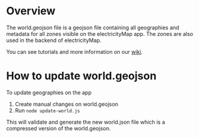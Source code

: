 # Overview

The world.geojson file is a geojson file containing all geographies and metadata for all zones visible on the electricityMap app. The zones are also used in the backend of electricityMap.

You can see tutorials and more information on our [wiki](https://github.com/electricitymap/electricitymap-contrib/wiki/Edit-world-geometries). 

# How to update world.geojson

To update geographies on the app

1. Create manual changes on world.geojson
2. Run `node update-world.js`

This will validate and generate the new world.json file which is a compressed version of the world.geojson.